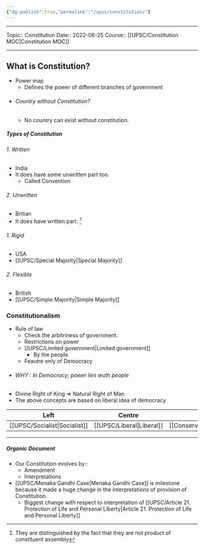 ```yaml
---
{"dg-publish":true,"permalink":"/upsc/constitution/"}
---
```


----
Topic:: Constitution
Date:: 2022-06-25
Course:: [[UPSC/Constitution MOC\|Constitution MOC]] 

----

## What is Constitution? 
- Power map 
	- Defines the power of different branches of government 
- ###### Country without Constitution? 
	-  No country can exist without constitution. 


##### Types of Constitution 
###### 1. Written 
   - India
   - It does have some unwritten part too. 
	   - Called Convention 
###### 2. Unwritten
   - Britian  
   - It does have written part. [^1]

###### 1. Rigid 
   - USA 
   - [[UPSC/Special Majority\|Special Majority]]
###### 2. Flexible 
   - British
   - [[UPSC/Simple Majority\|Simple Majority]]


##### 
<div class="transclusion internal-embed is-loaded"><div class="markdown-embed">



### Constitutionalism
- Rule of law
	- Check the arbitriness of government. 
	- Restrictions on power
	- [[UPSC/Limited government\|Limited government]]
		- By the people
	- Feautre only of Democracy 
- ###### WHY : In Democracy; power lies wuth people 
- Divine Right of King => Natural Right of Man
- The above concepts are based on liberal idea of democracy 


| Left          | Centre | Right |
| ------------- | ------ | ----- |
| [[UPSC/Socialist\|Socialist]] | [[UPSC/Liberal\|Liberal]]       |[[Conservative\|Conservative]]       |



</div></div>

---
##### Organic Document
- Our Constitution evolves by:: 
	- Amendment 
	- Interpretations 
- [[UPSC/Menaka Gandhi Case\|Menaka Gandhi Case]] is milestone because it made a huge change in the interpretations of provision of Constitution. 
	- Biggest change with respect to interpretation of [[UPSC/Article 21. Protection of Life and Personal Liberty\|Article 21. Protection of Life and Personal Liberty]] 






[^1]: They are distinguished by the fact that they are not product of constituent assembly 
